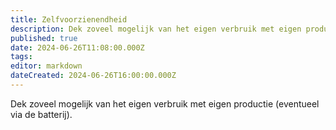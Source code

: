 ```yaml
---
title: Zelfvoorzienendheid
description: Dek zoveel mogelijk van het eigen verbruik met eigen productie (eventueel via de batterij)
published: true
date: 2024-06-26T11:08:00.000Z
tags: 
editor: markdown
dateCreated: 2024-06-26T16:00:00.000Z
---
```


Dek zoveel mogelijk van het eigen verbruik met eigen productie (eventueel via de batterij).
